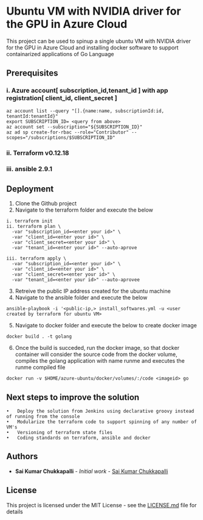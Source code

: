 # Ubuntu VM with NVIDIA driver for the GPU in Azure Cloud

This project can be used to spinup a single ubuntu VM with NVIDIA driver for the GPU in Azure Cloud and installing docker software to support containarized applications of Go Language

## Prerequisites

### i. Azure account[ subscription_id,tenant_id ] with app registration[ client_id, client_secret ]
```
az account list --query "[].{name:name, subscriptionId:id, tenantId:tenantId}"
export SUBSCRIPTION_ID= <query from above>
az account set --subscription="${SUBSCRIPTION_ID}"
az ad sp create-for-rbac --role="Contributor" --scopes="/subscriptions/$SUBSCRIPTION_ID"
```
### ii. Terraform v0.12.18
### iii. ansible 2.9.1

## Deployment
1. Clone the Github project
2. Navigate to the terraform folder and execute the below
```
i. terraform init
ii. terraform plan \
  -var "subscription_id=<enter your id>" \
  -var "client_id=<enter your id>" \
  -var "client_secret=<enter your id>" \
  -var "tenant_id=<enter your id>" --auto-aprove

iii. terraform apply \
  -var "subscription_id=<enter your id>" \
  -var "client_id=<enter your id>" \
  -var "client_secret=<enter your id>" \
  -var "tenant_id=<enter your id>" --auto-aprovee 
```
3. Retreive the public IP address created for the ubuntu machine
4. Navigate to the ansible folder and execute the below

```
ansible-playbook -i '<public-ip,> install_softwares.yml -u <user created by terraform for ubuntu VM>
```
5. Navigate to docker folder and execute the below to create docker image

```
docker build . -t golang
```

6. Once the build is succeded, run the docker image, so that docker container will consider the source code from the docker volume, compiles the golang application with name runme and executes the runme compiled file
 
```  
docker run -v $HOME/azure-ubuntu/docker/volumes/:/code <imageid> go
``` 
## Next steps to improve the solution
```  
•	Deploy the solution from Jenkins using declarative groovy instead of running from the console
•	Modularize the terraform code to support spinning of any number of VM's
•	Versioning of terraform state files
•	Coding standards on terraform, ansible and docker
```
## Authors

* **Sai Kumar Chukkapalli** - *Initial work* - [Sai Kumar Chukkapalli](https://github.com/saikumarch7548)

## License

This project is licensed under the MIT License - see the [LICENSE.md](LICENSE.md) file for details

